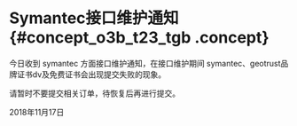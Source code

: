 # Symantec接口维护通知 {#concept_o3b_t23_tgb .concept}

今日收到 symantec 方面接口维护通知，在接口维护期间 symantec、geotrust品牌证书dv及免费证书会出现提交失败的现象。

请暂时不要提交相关订单，待恢复后再进行提交。

2018年11月17日

